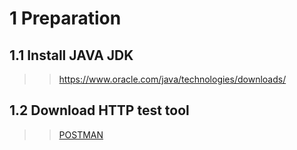 1	Preparation  
==
1.1	Install JAVA JDK  
--
>>https://www.oracle.com/java/technologies/downloads/  

1.2	Download HTTP test tool
--
>>[POSTMAN](https://www.postman.com/downloads/)

